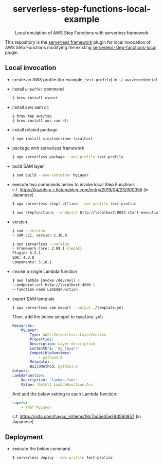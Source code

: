 <div align="center">

</div>

<h1 align="center">serverless-step-functions-local-example</h1>

<p align="center">Local emulation of AWS Step Functions with serverless framework</p>

This repository is the [serverless framework](https://github.com/serverless/serverless) plugin for local invocation of AWS Step Functions modifying the existing [serverless-step-functions-local](https://github.com/codetheweb/serverless-step-functions-local) plugin.

## Local invocation
- create an AWS profile (for example, `test-profile`) in `~/.aws/crendential`
- install `unbuffer` command
    ```bash
    $ brew install expect
    ```
- install aws sam cli
    ```bash
    $ brew tap aws/tap
    $ brew install aws-sam-cli
    ```
- install related package
    ```bash
    $ npm install stepfunctions-localhost
    ```
- package with serverless framework
    ```bash
    $ npx serverless package --aws-profile test-profile
    ```
- build SAM layer
    ```bash
    $ sam build --use-container MyLayer
    ```
- execute two commands below to invoke local Step Functions   
c.f. https://kazuhira-r.hatenablog.com/entry/2019/04/23/000355 (in Japanese)
  ```bash
  $ npx serverless stepf offline --aws-profile test-profile
  ```
  ```bash
  $ aws stepfunctions --endpoint http://localhost:8083 start-execution --state-machine arn:aws:states:ap-northeast-1:012345678901:stateMachine:StateMachine --name Lambda_local --input ""
  ```
- version
    ```bash
    $ sam --version
    > SAM CLI, version 1.36.0
    ```

    ```bash
    $ npx serverless --version
    > Framework Core: 2.69.1 (local)
    Plugin: 5.5.1
    SDK: 4.3.0
    Components: 3.18.1
    ```

- invoke a single Lambda function
    ```bash
    $ aws lambda invoke /dev/null \
    --endpoint-url http://localhost:4000 \
    --function-name LambdaFunction
    ```

- export SAM template
    ```bash
    $ npx serverless sam export --output ./template.yml
    ```
    Then, add the below snippet to `template.yml`:
    ```yaml
    Resources:
        MyLayer:
            Type: AWS::Serverless::LayerVersion
            Properties:
            Description: Layer description
            ContentUri: 'my_layer/'
            CompatibleRuntimes:
                - python3.8
            Metadata:
            BuildMethod: python3.8
    Outputs:
    LambdaFunction:
        Description: 'lambda-func'
        Value: !GetAtt LambdaFunction.Arn
    ```
    And add the below setting to each Lambda function:
    ```yaml
    Layers:
        - !Ref MyLayer
    ```
    c.f. https://qiita.com/hayao_k/items/f8c7ad5e35e29d590957 (in Japanese)

## Deployment
- execute the below command
  ```bash
  $ serverless deploy --aws-profile test-profile
  ```
